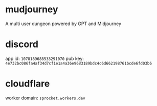# mudjourney
A multi user dungeon powered by GPT and Midjourney

# discord
app id: `1078189688533291070`
pub key: `4e732bc086fa4af34d7cf1e1a4a36e9683189bdc4c6d662198761bcde6fd03b6`

# cloudflare
worker domain: `sprocket.workers.dev`
